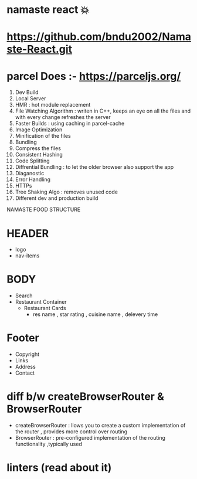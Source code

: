 # namaste react 💥

# https://github.com/bndu2002/Namaste-React.git

# parcel Does :- https://parceljs.org/

1. Dev Build
2. Local Server
3. HMR : hot module replacement
4. File Watching Algorithm : writen in C++, keeps an eye on all the files and with every change refreshes the server
5. Faster Builds : using caching in parcel-cache
6. Image Optimization
7. Minification of the files
8. Bundling
9. Compress the files
10. Consistent Hashing
11. Code Splitting
12. Diffrential Bundling : to let the older browser also support the app
13. Diaganostic
14. Error Handling
15. HTTPs
16. Tree Shaking Algo : removes unused code
17. Different dev and production build

NAMASTE FOOD STRUCTURE

# HEADER

- logo
- nav-items

# BODY

- Search
- Restaurant Container
  - Restaurant Cards
    - res name , star rating , cuisine name , delevery time

# Footer

- Copyright
- Links
- Address
- Contact

# diff b/w createBrowserRouter & BrowserRouter

- createBrowserRouter : llows you to create a custom implementation of the router , provides more control over routing
- BrowserRouter : pre-configured implementation of the routing functionality ,typically used

# linters (read about it)
